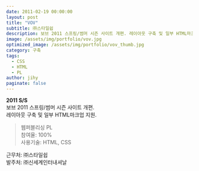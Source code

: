 ```yaml
---
date: 2011-02-19 00:00:00
layout: post
title: "VOV"
subtitle: ㈜스타일쉽
description: 보브 2011 스프링/썸머 시즌 사이트 개편. 레이아웃 구축 및 일부 HTML마크업 지원.
image: /assets/img/portfolio/vov.jpg
optimized_image: /assets/img/portfolio/vov_thumb.jpg
category: 구축
tags:
  - CSS
  - HTML
  - PL
author: jihy
paginate: false
---
```


**2011 S/S** <br>
보브 2011 스프링/썸머 시즌 사이트 개편. <br>
레이아웃 구축 및 일부 HTML마크업 지원.

> 웹퍼블리싱 PL <br>
참여율: 100% <br>
사용기술: HTML, CSS

근무처: ㈜스타일쉽 <br>
발주처: ㈜신세계인터내셔날